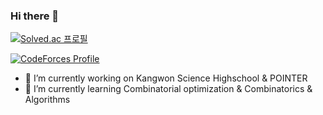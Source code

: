 ### Hi there 👋

<!--
**ANEP-Research/ANEP-Research** is a ✨ _special_ ✨ repository because its `README.md` (this file) appears on your GitHub profile.

Here are some ideas to get you started:

- 🔭 I’m currently working on ...
- 🌱 I’m currently learning ...
- 👯 I’m looking to collaborate on ...
- 🤔 I’m looking for help with ...
- 💬 Ask me about ...
- 📫 How to reach me: ...
- 😄 Pronouns: ...
- ⚡ Fun fact: ...
-->
[![Solved.ac
프로필](http://mazassumnida.wtf/api/v2/generate_badge?boj=quickn)](https://solved.ac/quickn)

[![CodeForces Profile](http://cf.leed.at?id=GraphTheory)](https://codeforces.com/profile/GraphTheory)

- 🔭 I’m currently working on Kangwon Science Highschool & POINTER
- 🌱 I’m currently learning Combinatorial optimization & Combinatorics & Algorithms
